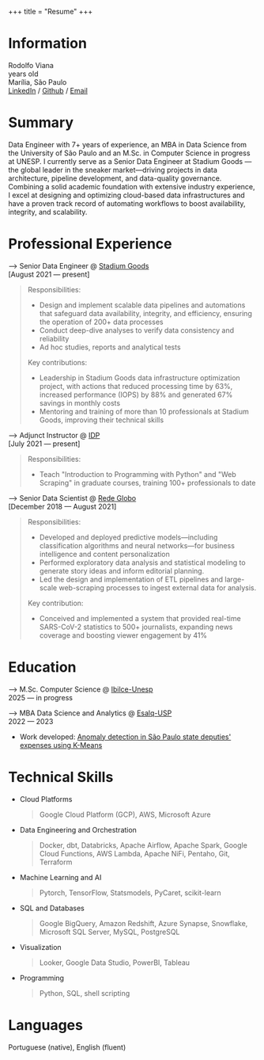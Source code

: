 +++
title = "Resume"
+++

# Information

Rodolfo Viana<br />
<span id="age"></span> years old<br />
Marília, São Paulo<br />
[LinkedIn](https://www.linkedin.com/in/rodolfoviana/) / [Github](https://github.com/rodolfo-viana) / [Email](mailto:eu@rodolfoviana.com.br)

# Summary

Data Engineer with 7+ years of experience, an MBA in Data Science from the University of São Paulo and an M.Sc. in Computer Science in progress at UNESP. I currently serve as a Senior Data Engineer at Stadium Goods —the global leader in the sneaker market—driving projects in data architecture, pipeline development, and data-quality governance. Combining a solid academic foundation with extensive industry experience, I excel at designing and optimizing cloud-based data infrastructures and have a proven track record of automating workflows to boost availability, integrity, and scalability.

# Professional Experience

⟶ Senior Data Engineer @ [Stadium Goods](https://www.stadiumgoods.com/)<br />
[August 2021 &mdash; present]

> Responsibilities:
> 
> - Design and implement scalable data pipelines and automations that safeguard data availability, integrity, and efficiency, ensuring the operation of 200+ data processes
> - Conduct deep-dive analyses to verify data consistency and reliability
> - Ad hoc studies, reports and analytical tests
> 
> Key contributions:
> 
> - Leadership in Stadium Goods data infrastructure optimization project, with actions that reduced processing time by 63%, increased performance (IOPS) by 88% and generated 67% savings in monthly costs
> - Mentoring and training of more than 10 professionals at Stadium Goods, improving their technical skills

⟶ Adjunct Instructor @ [IDP](https://www.idp.edu.br/techschool/mba-jornalismo-de-dados/)<br />
[July 2021 &mdash; present]

> Responsibilities: 
> 
> - Teach "Introduction to Programming with Python" and "Web Scraping" in graduate courses, training 100+ professionals to date

⟶ Senior Data Scientist @ [Rede Globo](https://redeglobo.globo.com/)<br />
[December 2018 &mdash; August 2021]

> Responsibilities:
> 
> - Developed and deployed predictive models—including classification algorithms and neural networks—for business intelligence and content personalization
> - Performed exploratory data analysis and statistical modeling to generate story ideas and inform editorial planning.
> - Led the design and implementation of ETL pipelines and large-scale web-scraping processes to ingest external data for analysis.
> 
> Key contribution:
> 
> - Conceived and implemented a system that provided real-time SARS-CoV-2 statistics to 500+ journalists, expanding news coverage and boosting viewer engagement by 41%

# Education

⟶ M.Sc. Computer Science @ [Ibilce-Unesp](https://www.ibilce.unesp.br/)<br />
2025 &mdash; in progress

⟶ MBA Data Science and Analytics @ [Esalq-USP](https://www.esalq.usp.br/)<br />
2022 &mdash; 2023<br />
- Work developed: [Anomaly detection in São Paulo state deputies' expenses using K-Means](/en/projetos/alesp-kmeans)

# Technical Skills

- Cloud Platforms
    > Google Cloud Platform (GCP), AWS, Microsoft Azure

- Data Engineering and Orchestration
    > Docker, dbt, Databricks, Apache Airflow, Apache Spark, Google Cloud Functions, AWS Lambda, Apache NiFi, Pentaho, Git, Terraform

- Machine Learning and AI
    > Pytorch, TensorFlow, Statsmodels, PyCaret, scikit-learn

- SQL and Databases
    > Google BigQuery, Amazon Redshift, Azure Synapse, Snowflake, Microsoft SQL Server, MySQL, PostgreSQL

- Visualization
    > Looker, Google Data Studio, PowerBI, Tableau

- Programming
    > Python, SQL, shell scripting

# Languages

Portuguese (native), English (fluent)

<script>
    const today = new Date();
    const birthdate = new Date(1981, 2, 17);
    function age() {
        const one_or_zero = (today.getMonth() < birthdate.getMonth()) ||
                            (today.getMonth() === birthdate.getMonth() &&
                            today.getDate() < birthdate.getDate());
        let year_difference = today.getFullYear() - birthdate.getFullYear();
        const age = year_difference - one_or_zero;
        return age;
    }
    document.getElementById("age").innerHTML = age();
</script>
